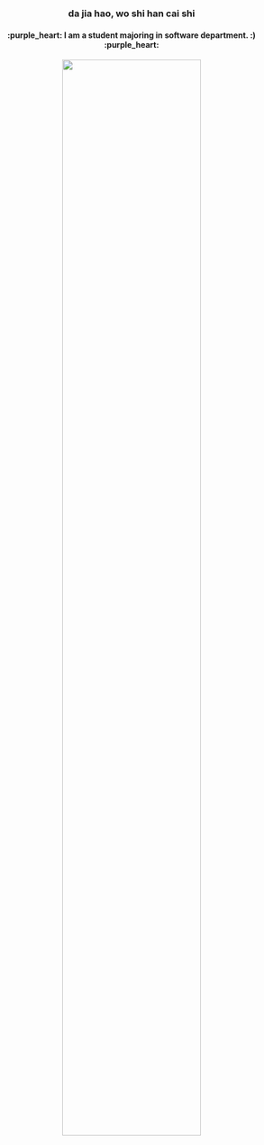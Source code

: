 <!--
![header](https://capsule-render.vercel.app/api?type=slice&color=DCCBED&height=130&section=header&text=YeJi%20Koo&desc=Welcome%20to%20my%20GitHub&fontSize=35&animation=twinkling&fontAlignY=17&fontAlign=80&descSize=20&descAlign=80&descAlignY=35&rotate=9)
-->

<div align=center>
  
<h3>da jia hao, wo shi han cai shi</h3>
<h4>:purple_heart: I am a student majoring in software department. :) :purple_heart:</h4>


  
<img width=70% src="https://i.pinimg.com/originals/10/a3/7a/10a37a233a408451510b30d10e0aa4ef.gif"/>

  
